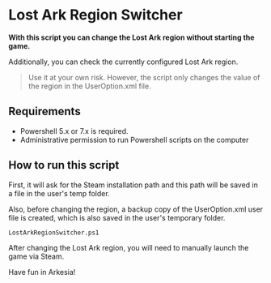 # Lost Ark Region Switcher
**With this script you can change the Lost Ark region without starting the game.**

Additionally, you can check the currently configured Lost Ark region. 

> Use it at your own risk. However, the script only changes the value of the region in the UserOption.xml file. 

## Requirements

- Powershell 5.x or 7.x is required.
- Administrative permission to run Powershell scripts on the computer

## How to run this script

First, it will ask for the Steam installation path and this path will be saved in a file in the user's temp folder. 

Also, before changing the region, a backup copy of the UserOption.xml user file is created, which is also saved in the user's temporary folder.

```
LostArkRegionSwitcher.ps1
```

After changing the Lost Ark region, you will need to manually launch the game via Steam. 

Have fun in Arkesia!